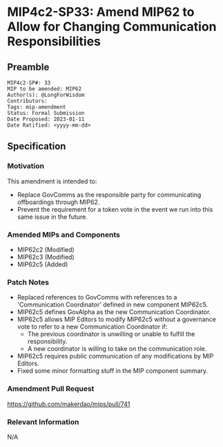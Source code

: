 # MIP4c2-SP33: Amend MIP62 to Allow for Changing Communication Responsibilities

## Preamble

```
MIP4c2-SP#: 33
MIP to be amended: MIP62
Author(s): @LongForWisdom
Contributors:
Tags: mip-amendment
Status: Formal Submission
Date Proposed: 2023-01-11
Date Ratified: <yyyy-mm-dd>
```
## Specification

### Motivation

This amendment is intended to:
* Replace GovComms as the responsible party for communicating offboardings through MIP62.
* Prevent the requirement for a token vote in the event we run into this same issue in the future.

### Amended MIPs and Components

* MIP62c2 (Modified)
* MIP62c3 (Modified)
* MIP62c5 (Added)

### Patch Notes

* Replaced references to GovComms with references to a 'Communication Coordinator' defined in new component MIP62c5.
* MIP62c5 defines GovAlpha as the new Communication Coordinator.
* MIP62c5 allows MIP Editors to modify MIP62c5 without a governance vote to refer to a new Communication Coordinator if:
    * The previous coordinator is unwilling or unable to fulfill the responsibility.
    * A new coordinator is willing to take on the communication role.
* MIP62c5 requires public communication of any modifications by MIP Editors.
* Fixed some minor formatting stuff in the MIP component summary.

### Amendment Pull Request

https://github.com/makerdao/mips/pull/741

### Relevant Information

N/A
